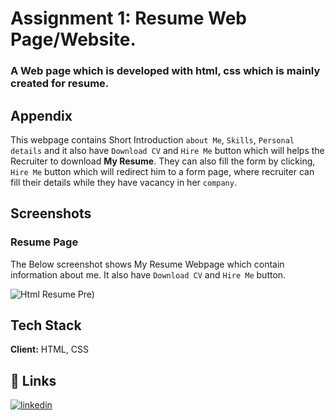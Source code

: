 
# Assignment 1: Resume Web Page/Website.
### A Web page which is developed with html, css which is mainly created for resume.




## Appendix

This webpage contains Short Introduction `about Me`, `Skills`, `Personal details` and it also have `Download CV` and  `Hire Me` button which will helps the Recruiter to download __My Resume__. They can also fill the form  by clicking, `Hire Me` button which will redirect him to a form page, where recruiter can fill their details while they have vacancy in her `company`.


## Screenshots
### Resume Page
The Below screenshot shows My Resume Webpage which contain information about me.
It also have `Download CV` and `Hire Me` button.

![Html Resume Pre)](https://user-images.githubusercontent.com/54212165/192536556-a16c1069-9634-457b-a005-74b179528c41.png)


## Tech Stack

**Client:** HTML, CSS

## 🔗 Links
[![linkedin](https://img.shields.io/badge/linkedin-0A66C2?style=for-the-badge&logo=linkedin&logoColor=white)](https://www.linkedin.com/in/rajeshwaran-p-i)




